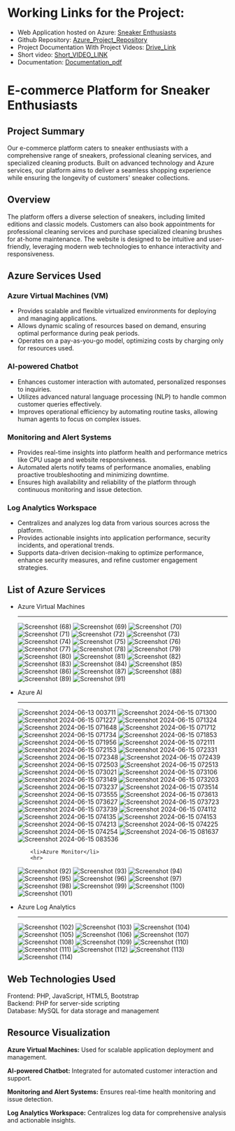 <!DOCTYPE html>
<html lang="en">
<head>
    <meta charset="UTF-8">
    <meta name="viewport" content="width=device-width, initial-scale=1.0">
    
</head>
<body>
     <h1>Working Links for the Project:</h1>
  <ul>
    <li>Web Application hosted on Azure: <a href="http://52.142.41.234/final-project-main/main/user/"> Sneaker Enthusiasts </a></li>
    <li>Github Repository: <a href="https://github.com/rajaatt/azure">Azure_Project_Repository </a></li>
    <li>Project Documentation With Project Videos: <a href="">Drive_Link</a></li>
    <li>Short video: <a href="">Short_VIDEO_LINK</a></li>
    <li>Documentation: <a href="">Documentation_pdf</a></li>
  </ul>
    <h1>E-commerce Platform for Sneaker Enthusiasts</h1>
    <h2>Project Summary</h2>
    <p>Our e-commerce platform caters to sneaker enthusiasts with a comprehensive range of sneakers, professional cleaning services, and specialized cleaning products. Built on advanced technology and Azure services, our platform aims to deliver a seamless shopping experience while ensuring the longevity of customers' sneaker collections.</p>
    <h2>Overview</h2>
    <p>The platform offers a diverse selection of sneakers, including limited editions and classic models. Customers can also book appointments for professional cleaning services and purchase specialized cleaning brushes for at-home maintenance. The website is designed to be intuitive and user-friendly, leveraging modern web technologies to enhance interactivity and responsiveness.</p>
    <h2>Azure Services Used</h2>
    <div class="highlight">
        <h3>Azure Virtual Machines (VM)</h3>
        <ul>
            <li>Provides scalable and flexible virtualized environments for deploying and managing applications.</li>
            <li>Allows dynamic scaling of resources based on demand, ensuring optimal performance during peak periods.</li>
            <li>Operates on a pay-as-you-go model, optimizing costs by charging only for resources used.</li>
        </ul>
    </div>
    <div class="highlight">
        <h3>AI-powered Chatbot</h3>
        <ul>
            <li>Enhances customer interaction with automated, personalized responses to inquiries.</li>
            <li>Utilizes advanced natural language processing (NLP) to handle common customer queries effectively.</li>
            <li>Improves operational efficiency by automating routine tasks, allowing human agents to focus on complex issues.</li>
        </ul>
    </div>
    <div class="highlight">
        <h3>Monitoring and Alert Systems</h3>
        <ul>
            <li>Provides real-time insights into platform health and performance metrics like CPU usage and website responsiveness.</li>
            <li>Automated alerts notify teams of performance anomalies, enabling proactive troubleshooting and minimizing downtime.</li>
            <li>Ensures high availability and reliability of the platform through continuous monitoring and issue detection.</li>
        </ul>
    </div>
    <div class="highlight">
        <h3>Log Analytics Workspace</h3>
        <ul>
            <li>Centralizes and analyzes log data from various sources across the platform.</li>
            <li>Provides actionable insights into application performance, security incidents, and operational trends.</li>
            <li>Supports data-driven decision-making to optimize performance, enhance security measures, and refine customer engagement strategies.</li>
        </ul>
    </div>
    <h2>List of Azure Services</h2>
    <ul>
        <li>Azure Virtual Machines</li>
<hr>
        
![Screenshot (68)](https://github.com/rajaatt/azure/assets/169874142/42f3cc4d-58aa-4d23-8e5b-54f98d946e51)
![Screenshot (69)](https://github.com/rajaatt/azure/assets/169874142/3c1ae1fb-9342-4b64-a90b-7b8f22418824)
![Screenshot (70)](https://github.com/rajaatt/azure/assets/169874142/645e6cc2-3a2b-4deb-a7d7-fb759580a05c)
![Screenshot (71)](https://github.com/rajaatt/azure/assets/169874142/2486743d-073a-43cf-85cc-955d1beb0532)
![Screenshot (72)](https://github.com/rajaatt/azure/assets/169874142/a4a63850-190d-4413-8368-03386fe83702)
![Screenshot (73)](https://github.com/rajaatt/azure/assets/169874142/527c9693-b79d-46c6-9ab1-badf38af468f)
![Screenshot (74)](https://github.com/rajaatt/azure/assets/169874142/94be596f-c423-4fac-b155-a50412f2778f)
![Screenshot (75)](https://github.com/rajaatt/azure/assets/169874142/04e26d52-74e4-4e11-95d0-1b70e4f0fdd0)
![Screenshot (76)](https://github.com/rajaatt/azure/assets/169874142/034e12f4-5182-42d6-a6fa-fcbca023c470)
![Screenshot (77)](https://github.com/rajaatt/azure/assets/169874142/f1b2cf18-9475-4897-aad5-688533d583df)
![Screenshot (78)](https://github.com/rajaatt/azure/assets/169874142/08b3b433-e623-4de0-ae66-9f0b1d5c66c1)
![Screenshot (79)](https://github.com/rajaatt/azure/assets/169874142/3682e0e9-3452-4759-8e0d-92f17be3b39a)
![Screenshot (80)](https://github.com/rajaatt/azure/assets/169874142/228bae25-c7de-4282-a7a9-4324f9e10c42)
![Screenshot (81)](https://github.com/rajaatt/azure/assets/169874142/3ccba0c0-d03e-49b7-a784-ddc8743b630d)
![Screenshot (82)](https://github.com/rajaatt/azure/assets/169874142/1de2a0c4-c93b-4cb5-9051-180d75acea07)
![Screenshot (83)](https://github.com/rajaatt/azure/assets/169874142/1d0c9902-04a9-4549-995d-9cfba51f6fdf)
![Screenshot (84)](https://github.com/rajaatt/azure/assets/169874142/976da8e2-cab7-47b5-bb1f-8cf08cb61fb8)
![Screenshot (85)](https://github.com/rajaatt/azure/assets/169874142/10971893-bcb1-41b4-9c75-e7bfcfe4a67e)
![Screenshot (86)](https://github.com/rajaatt/azure/assets/169874142/18c5d03d-513f-453f-aac2-c218e1b6d9df)
![Screenshot (87)](https://github.com/rajaatt/azure/assets/169874142/a22c76b4-fa6b-478a-979d-69c49a128d2f)
![Screenshot (88)](https://github.com/rajaatt/azure/assets/169874142/0e1fc2f0-4f32-43c8-995f-cd73a25a4da6)
![Screenshot (89)](https://github.com/rajaatt/azure/assets/169874142/95dbf5d5-6bdf-41dc-b0d8-10e48399d6bb)
![Screenshot (91)](https://github.com/rajaatt/azure/assets/169874142/20ebfa15-fe27-4e32-af0f-9695c0bc64f6)
        <li>Azure AI</li>
        <hr>
![Screenshot 2024-06-13 003711](https://github.com/rajaatt/azure/assets/169874142/588912ca-540e-4294-bd3a-d1b4e77e82c6)
![Screenshot 2024-06-15 071300](https://github.com/rajaatt/azure/assets/169874142/1cbcd522-55e5-4bf4-920f-742d73b312c3)
![Screenshot 2024-06-15 071227](https://github.com/rajaatt/azure/assets/169874142/3251d962-d9c4-4e29-b23a-ec30bcd01b8e)
![Screenshot 2024-06-15 071324](https://github.com/rajaatt/azure/assets/169874142/9a995d0a-4251-4c3d-b03b-56c431bc29a1)
![Screenshot 2024-06-15 071648](https://github.com/rajaatt/azure/assets/169874142/a6b019c0-b83b-475a-8c13-1616d7029c57)
![Screenshot 2024-06-15 071712](https://github.com/rajaatt/azure/assets/169874142/0dba2df3-3055-4bec-be3a-bb03521eb18f)
![Screenshot 2024-06-15 071734](https://github.com/rajaatt/azure/assets/169874142/287a4ccc-a91e-439d-a057-6e561cf0b326)
![Screenshot 2024-06-15 071853](https://github.com/rajaatt/azure/assets/169874142/6fa4c887-6210-4ebe-9811-5ac8b4cd4f61)
![Screenshot 2024-06-15 071956](https://github.com/rajaatt/azure/assets/169874142/94259136-1697-4979-8f44-da8084fac7d8)
![Screenshot 2024-06-15 072111](https://github.com/rajaatt/azure/assets/169874142/50096ed4-5ad6-4903-a18e-a1d9f2a3504c)
![Screenshot 2024-06-15 072153](https://github.com/rajaatt/azure/assets/169874142/40de64d5-f976-4025-92fa-fd4124b08649)
![Screenshot 2024-06-15 072331](https://github.com/rajaatt/azure/assets/169874142/1e638a1b-6f34-482a-8d6c-cd3ca1b9c285)
![Screenshot 2024-06-15 072348](https://github.com/rajaatt/azure/assets/169874142/709f26fa-9bfc-477b-9141-cae1c6ebae2b)
![Screenshot 2024-06-15 072439](https://github.com/rajaatt/azure/assets/169874142/85e6c485-c399-433d-bb35-8d0d8873d040)
![Screenshot 2024-06-15 072503](https://github.com/rajaatt/azure/assets/169874142/567de077-d787-4cc6-8715-caf58ccd3e85)
![Screenshot 2024-06-15 072513](https://github.com/rajaatt/azure/assets/169874142/3fda9f0b-9893-44fe-b08a-29218cd9e30b)
![Screenshot 2024-06-15 073021](https://github.com/rajaatt/azure/assets/169874142/69ab9b4e-34c4-4594-a59b-b10cfef0c5f4)
![Screenshot 2024-06-15 073106](https://github.com/rajaatt/azure/assets/169874142/0c50c21b-14b3-416d-ac17-2109b862f6e6)
![Screenshot 2024-06-15 073149](https://github.com/rajaatt/azure/assets/169874142/87d3fdd2-713d-4db0-85bb-9f12de691670)
![Screenshot 2024-06-15 073203](https://github.com/rajaatt/azure/assets/169874142/583414c2-c199-41f3-88d5-a1d3679cef5c)
![Screenshot 2024-06-15 073237](https://github.com/rajaatt/azure/assets/169874142/a330489a-3342-439f-a952-2fb403836928)
![Screenshot 2024-06-15 073514](https://github.com/rajaatt/azure/assets/169874142/b01e50c4-e040-43ff-81fe-0ae71e3319a4)
![Screenshot 2024-06-15 073555](https://github.com/rajaatt/azure/assets/169874142/4cc2e5f0-e3f5-4301-ab53-389a9ef49944)
![Screenshot 2024-06-15 073613](https://github.com/rajaatt/azure/assets/169874142/8d5c0218-4d12-4c11-9551-0c3bfb40b5b3)
![Screenshot 2024-06-15 073627](https://github.com/rajaatt/azure/assets/169874142/974e07e2-baaf-4cc5-a4ae-a5946d8bb74a)
![Screenshot 2024-06-15 073723](https://github.com/rajaatt/azure/assets/169874142/7c0dc349-b24c-4205-b3ba-3e311b34f39b)
![Screenshot 2024-06-15 073739](https://github.com/rajaatt/azure/assets/169874142/3fcc0b83-186d-427f-91a4-a1f7fd4f3cd6)
![Screenshot 2024-06-15 074112](https://github.com/rajaatt/azure/assets/169874142/8e0884d9-6ed0-4e82-8550-c2211283af2b)
![Screenshot 2024-06-15 074135](https://github.com/rajaatt/azure/assets/169874142/a32ac2cc-fa17-463b-be6e-feafdec44340)
![Screenshot 2024-06-15 074153](https://github.com/rajaatt/azure/assets/169874142/e731f62e-8741-4b54-9bcb-4d4de28cc402)
![Screenshot 2024-06-15 074213](https://github.com/rajaatt/azure/assets/169874142/574ba881-58e8-475b-92ed-08139310f18e)
![Screenshot 2024-06-15 074225](https://github.com/rajaatt/azure/assets/169874142/43e4c4b8-6953-4c61-9605-7090179a371b)
![Screenshot 2024-06-15 074254](https://github.com/rajaatt/azure/assets/169874142/b188c653-2b13-4816-9ee1-f0b078aeddd7)
![Screenshot 2024-06-15 081637](https://github.com/rajaatt/azure/assets/169874142/b85669ab-4111-44fd-ba44-bc1210ff3577)
![Screenshot 2024-06-15 083536](https://github.com/rajaatt/azure/assets/169874142/c82d2e97-34b5-4541-9e5f-dcda44111e58)

        <li>Azure Monitor</li>
        <hr>
        
![Screenshot (92)](https://github.com/rajaatt/azure/assets/169874142/c5e5d2c4-6972-4457-998c-34a4198e8721)
![Screenshot (93)](https://github.com/rajaatt/azure/assets/169874142/468c78f4-06b3-4bf2-af8b-4b856d462557)
![Screenshot (94)](https://github.com/rajaatt/azure/assets/169874142/0a2a593c-1a0a-43ec-b2de-819e82c1ed1e)
![Screenshot (95)](https://github.com/rajaatt/azure/assets/169874142/a60d7934-8fae-465f-80db-07e6a30d2ff0)
![Screenshot (96)](https://github.com/rajaatt/azure/assets/169874142/1eff5b3a-af08-44e5-b23d-33e23350a8d1)
![Screenshot (97)](https://github.com/rajaatt/azure/assets/169874142/415c2872-4556-4f97-9b78-e227e4e9e9d5)
![Screenshot (98)](https://github.com/rajaatt/azure/assets/169874142/814270c1-2334-47c0-8c17-f8253f7234f9)
![Screenshot (99)](https://github.com/rajaatt/azure/assets/169874142/6fd27210-06b8-4b56-80ff-1c2f6b58d028)
![Screenshot (100)](https://github.com/rajaatt/azure/assets/169874142/e1ae4076-a01b-48b1-a886-b1ab991ea822)
![Screenshot (101)](https://github.com/rajaatt/azure/assets/169874142/1ceb140d-0639-414c-8995-0156f4011065)
        <li>Azure Log Analytics</li>
<hr>  

![Screenshot (102)](https://github.com/rajaatt/azure/assets/169874142/108f082d-b2fe-4179-abc3-d71cd57b32a0)
![Screenshot (103)](https://github.com/rajaatt/azure/assets/169874142/6307425e-f834-401e-a30d-aa938ad282d6)
![Screenshot (104)](https://github.com/rajaatt/azure/assets/169874142/93d5cdfe-0066-456d-b655-ed877ebeccae)
![Screenshot (105)](https://github.com/rajaatt/azure/assets/169874142/50613083-119b-4896-ae4a-b10f6ac39a7a)
![Screenshot (106)](https://github.com/rajaatt/azure/assets/169874142/f7957ad4-6a21-4cb6-905c-ee9fb49d4b57)
![Screenshot (107)](https://github.com/rajaatt/azure/assets/169874142/24e6af96-15e6-469f-8642-3d32746dd030)
![Screenshot (108)](https://github.com/rajaatt/azure/assets/169874142/5f99fcfb-0122-46c5-9fc5-274819a2bdd7)
![Screenshot (109)](https://github.com/rajaatt/azure/assets/169874142/4bf83960-d424-40e0-89c3-2bf389ef4fbb)
![Screenshot (110)](https://github.com/rajaatt/azure/assets/169874142/5a209592-0bff-4cf7-aa5f-fc681e213dd3)
![Screenshot (111)](https://github.com/rajaatt/azure/assets/169874142/7c00be8a-fe4c-48c3-8e08-e3f35339bbb6)
![Screenshot (112)](https://github.com/rajaatt/azure/assets/169874142/78821cee-04e3-4845-83bb-df7384e8a343)
![Screenshot (113)](https://github.com/rajaatt/azure/assets/169874142/42999368-0680-45b1-ba6c-3fa78c890efd)
![Screenshot (114)](https://github.com/rajaatt/azure/assets/169874142/e909474a-5136-496f-a0dc-3b06be47c738)

</ul>
    <h2>Web Technologies Used</h2>
    <p>Frontend: PHP, JavaScript, HTML5, Bootstrap<br>
    Backend: PHP for server-side scripting<br>
    Database: MySQL for data storage and management</p>
    <h2>Resource Visualization</h2>
    <div class="highlight">
        <p><strong>Azure Virtual Machines:</strong> Used for scalable application deployment and management.</p>
        <p><strong>AI-powered Chatbot:</strong> Integrated for automated customer interaction and support.</p>
        <p><strong>Monitoring and Alert Systems:</strong> Ensures real-time health monitoring and issue detection.</p>
        <p><strong>Log Analytics Workspace:</strong> Centralizes log data for comprehensive analysis and actionable insights.</p>
    </div>
</body>
</html>
